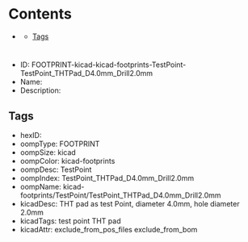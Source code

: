 



Contents
========

* [](#)
	* [Tags](#tags)

# 

- ID: FOOTPRINT-kicad-kicad-footprints-TestPoint-TestPoint_THTPad_D4.0mm_Drill2.0mm
- Name: 
- Description: 

## Tags

- hexID: 
- oompType: FOOTPRINT
- oompSize: kicad
- oompColor: kicad-footprints
- oompDesc: TestPoint
- oompIndex: TestPoint_THTPad_D4.0mm_Drill2.0mm
- oompName: kicad-footprints/TestPoint/TestPoint_THTPad_D4.0mm_Drill2.0mm
- kicadDesc: THT pad as test Point, diameter 4.0mm, hole diameter 2.0mm
- kicadTags: test point THT pad
- kicadAttr: exclude_from_pos_files exclude_from_bom
